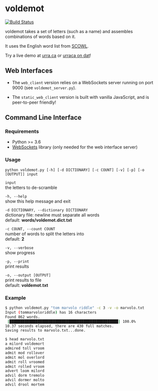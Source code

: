 # voldemot

[![Build Status](https://travis-ci.org/dasanchez/voldemot.svg?branch=master)](https://travis-ci.org/dasanchez/voldemot)

voldemot takes a set of letters (such as a name) and assembles combinations of words based on it.

It uses the English word list from [SCOWL](http://wordlist.aspell.net/).  

Try a live demo at [urra.ca](https://urra.ca/voldemot/) or [urraca on dat](dat://urra.ca/voldemot/)!

## Web Interfaces

- The `web_client` version relies on a WebSockets server running on port 9000 (see `voldemot_server.py`).

- The `static_web_client` version is built with vanilla JavaScript, and is peer-to-peer friendly!

## Command Line Interface

### Requirements

- Python >= 3.6
- [WebSockets](https://websockets.readthedocs.io/en/stable/) library (only needed for the web interface server)

### Usage

`python voldemot.py [-h] [-d DICTIONARY] [-c COUNT] [-v] [-p] [-o [OUTPUT]] input`

`input`  
the letters to de-scramble

`-h, --help`  
show this help message and exit

`-d DICTIONARY, --dictionary DICTIONARY`  
dictionary file: newline must separate all words  
default: **words/voldemot.dict.txt**

`-c COUNT, --count COUNT`  
number of words to split the letters into  
default: **2**

`-v, --verbose`  
show progress

`-p, --print`  
print results

`-o, --output [OUTPUT]`  
print results to file  
default: **voldemot.txt**

### Example

```sh
$ python voldemot.py "tom marvolo riddle" -c 3 -v -o marvolo.txt
Input (tommarvoloriddle) has 16 characters
Found 862 words.
 |██████████████████████████████████████████████████| 100.0%
10.37 seconds elapsed, there are 430 full matches.
Saving results to marvolo.txt...done.

$ head marvolo.txt
a milord voldemort
admired toll vroom
admit mod rollover
admit mol overlord
admit roll vroomed
admit rolled vroom
advert loom milord
advil dorm tremolo
advil dormer molto
advil drool mortem
```
